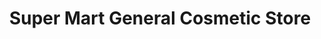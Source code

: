 ---
title: "Super Mart General Cosmetic Store"
url: /hydrabd/super-mart-general-cosmetic-store/
shop: supermarket
---